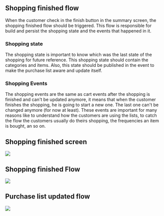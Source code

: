 ## Shopping finished flow
When the customer check in the finish button in the summary screen, the shopping finished flow should be triggered. This flow is responsible for build and persist the shopping state and the events that happened in it. 

### Shopping state 
The shopping state is important to know which was the last state of the shopping for future reference. This shopping state should contain the categories and items. Also, this state should be published in the event to make the purchase list aware and update itself.

### Shopping Events
The shopping events are the same as cart events after the shopping is finished and can't be updated anymore, it means that when the customer finishes the shopping, he is going to start a new one. The last one can't be changed anymore (for now at least).
These events are important for many reasons like to understand how the customers are using the lists, to catch the flow the customers usually do theirs shopping, the frequencies an item is bought, an so on. 

## Shopping finished screen 
<img src="https://user-images.githubusercontent.com/38296002/211698893-a1f5b56b-617a-4262-8cdb-ea6d7dfc22e8.png"/>

## Shopping finished Flow

<img src="https://user-images.githubusercontent.com/38296002/212474953-862f1b9d-c886-4762-80a2-22ce0e15bbd3.png"/>

## Purchase list updated flow
<img src="https://user-images.githubusercontent.com/38296002/212474902-96d0c811-c360-411f-bbb1-993426a6caec.png"/>
